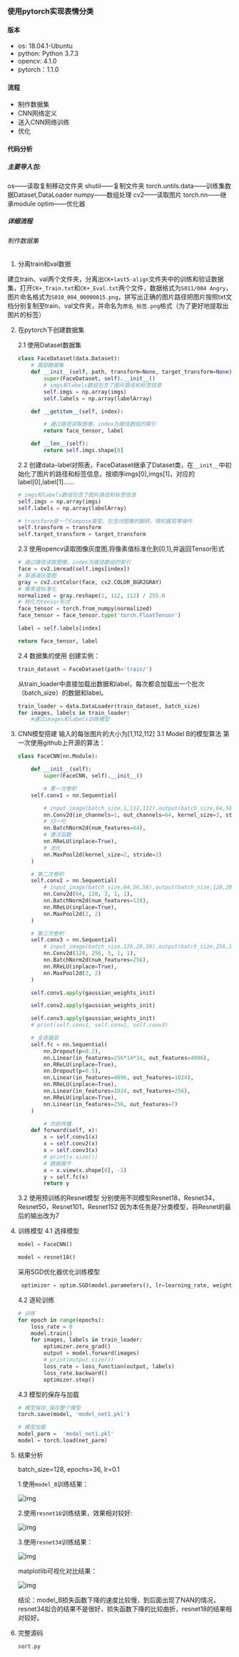 ### 使用pytorch实现表情分类

#### 版本

- os: 18.04.1-Ubuntu
- python: Python 3.7.3
- opencv: 4.1.0
- pytorch：1.1.0

####  流程

- 制作数据集
- CNN网络定义
- 送入CNN网络训练
- 优化

#### 代码分析

##### 主要导入包:

os——读取复制移动文件夹
shutil——复制文件夹
torch.untils.data——训练集数据Dataset,DataLoader
numpy——数组处理
cv2——读取图片
torch.nn——继承module
optim——优化器

##### 详细流程

###### 制作数据集

1. 分离train和val数据

建立train、val两个文件夹，分离出`CK+last5-align`文件夹中的训练和验证数据集，打开`CK+_Train.txt`和`CK+_Eval.txt`两个文件，数据格式为`S011/004 Angry`，图片命名格式为`S010_004_00000015.png`，拼写出正确的图片路径把图片按照txt文档分别复制至train、val文件夹，并命名为`原名_标签.png`格式（为了更好地提取出图片的标签）

2. 在pytorch下创建数据集
    
    2.1 使用Dataset数据集
    ```python
    class FaceDataset(data.Dataset):
        # 面部数据集
        def __init__(self, path, transform=None, target_transform=None):
            super(FaceDataset, self).__init__()
            # imgs和labels数组包含了图片路径和标签信息
            self.imgs = np.array(imgs)
            self.labels = np.array(labelArray)

        def __getitem__(self, index):

            # 通过路径读取图像，index为路径数组的索引
            return face_tensor, label

        def __len__(self):
            return self.imgs.shape[0]
    ```
    2.2 创建data-label对照表，FaceDataset继承了Dataset类，在`__init__`中初始化了图片的路径和标签信息，按顺序imgs[0],imgs[1]，对应的label[0],label[1]......

    ```python
    # imgs和labels数组包含了图片路径和标签信息
    self.imgs = np.array(imgs)
    self.labels = np.array(labelArray)

    # transform是一个Compose类型，包含对图像的翻转，随机裁剪等操作
    self.transform = transform
    self.target_transform = target_transform
    ```

    2.3 使用opencv读取图像灰度图,将像素值标准化到[0,1],并返回Tensor形式
        
    ```python
    # 通过路径读取图像，index为路径数组的索引
    face = cv2.imread(self.imgs[index])
    # 单通道灰度图
    gray = cv2.cvtColor(face, cv2.COLOR_BGR2GRAY)
    # 像素值标准化
    normalized = gray.reshape(1, 112, 112) / 255.0
    # 转化为tensor形式
    face_tensor = torch.from_numpy(normalized)
    face_tensor = face_tensor.type('torch.FloatTensor')

    label = self.labels[index]

    return face_tensor, label
    ```
    2.4 数据集的使用
    创建实例：
    ```python
    train_dataset = FaceDataset(path='train/')
    ```
    从train_loader中直接加载出数据和label，每次都会加载出一个批次（batch_size）的数据和label。
    ```python
    train_loader = data.DataLoader(train_dataset, batch_size)
    for images, labels in train_loader:
        #通过images和labels训练模型
    ```

3. CNN模型搭建
    输入的每张图片的大小为[1,112,112]
    3.1 Model B的模型算法
    第一次使用github上开源的算法：
    ```python
    class FaceCNN(nn.Module):

        def __init__(self):
            super(FaceCNN, self).__init__()

            # 第一次卷积
        self.conv1 = nn.Sequential(

            # input_image(batch_size,1,112,112),output(batch_size,64,56,56)
            nn.Conv2d(in_channels=1, out_channels=64, kernel_size=3, stride=1, padding=1),
            # 归一化
            nn.BatchNorm2d(num_features=64),
            # 激活函数
            nn.RReLU(inplace=True),
            # 池化
            nn.MaxPool2d(kernel_size=2, stride=2)
        )

        # 第二次卷积
        self.conv2 = nn.Sequential(
            # input_image(batch_size,64,56,56),output(batch_size,128,28,28)
            nn.Conv2d(64, 128, 3, 1, 1),
            nn.BatchNorm2d(num_features=128),
            nn.RReLU(inplace=True),
            nn.MaxPool2d(2, 2)
        )

        # 第三次卷积
        self.conv3 = nn.Sequential(
            # input_image(batch_size,128,28,28),output(batch_size,256,14,14)
            nn.Conv2d(128, 256, 3, 1, 1),
            nn.BatchNorm2d(num_features=256),
            nn.RReLU(inplace=True),
            nn.MaxPool2d(2, 2)
        )

        self.conv1.apply(gaussian_weights_init)

        self.conv2.apply(gaussian_weights_init)

        self.conv3.apply(gaussian_weights_init)
        # print(self.conv1, self.conv2, self.conv3)

        # 全连接层
        self.fc = nn.Sequential(
            nn.Dropout(p=0.2),
            nn.Linear(in_features=256*14*14, out_features=4096),
            nn.RReLU(inplace=True),
            nn.Dropout(p=0.5),
            nn.Linear(in_features=4096, out_features=1024),
            nn.RReLU(inplace=True),
            nn.Linear(in_features=1024, out_features=256),
            nn.RReLU(inplace=True),
            nn.Linear(in_features=256, out_features=7)
        )

            # 向前传播
        def forward(self, x):
            x = self.conv1(x)
            x = self.conv2(x)
            x = self.conv3(x)
            # print(x.size())
            # 数据展平
            x = x.view(x.shape[0], -1)
            y = self.fc(x)
            return y
    ```
    3.2 使用预训练的Resnet模型
        分别使用不同模型Resnet18，Resnet34，Resnet50，Resnet101，Resnet152
        因为本任务是7分类模型，将Resnet的最后的输出改为7


4. 训练模型
    4.1 选择模型
    ```python
    model = FaceCNN()
    ```
    ```python
    model = resnet18()
    ```
    采用SGD优化器优化训练模型
    ```python
     optimizer = optim.SGD(model.parameters(), lr=learning_rate, weight_decay=wt_decay)
     ```
    4.2 逐轮训练
    ```python
    # 训练
    for epoch in range(epochs):
        loss_rate = 0
        model.train()
        for images, labels in train_loader:
            optimizer.zero_grad()
            output = model.forward(images)
            # print(output.size())
            loss_rate = loss_function(output, labels)
            loss_rate.backward()
            optimizer.step()
    ```
    4.3 模型的保存与加载
    ```python
    # 模型保存,保存整个模型
    torch.save(model, 'model_net1.pkl')
    ```
    ```python
    # 模型加载
    model_parm =  'model_net1.pkl'
    model = torch.load(net_parm)
    ```
5. 结果分析

    batch_size=128, 
    epochs=36, 
    lr=0.1

    1.使用`model_B`训练结果：
    
    ![img](/images/model_B.png)

    2.使用`resnet18`训练结果，效果相对较好:

    ![img](/images/resnet18.png)

    3.使用`resnet34`训练结果：

    ![img](/images/resnet34.png)

    matplotlib可视化对比结果：
    
    ![img](/images/result1.png)

    结论：model_B损失函数下降的速度比较慢，到后面出现了NAN的情况，resnet34拟合的结果不是很好，损失函数下降的比较曲折，resnet18的结果相对较好。
    
    
6. 完整源码

    `sort.py`
    
    
    
    
    
    
    

